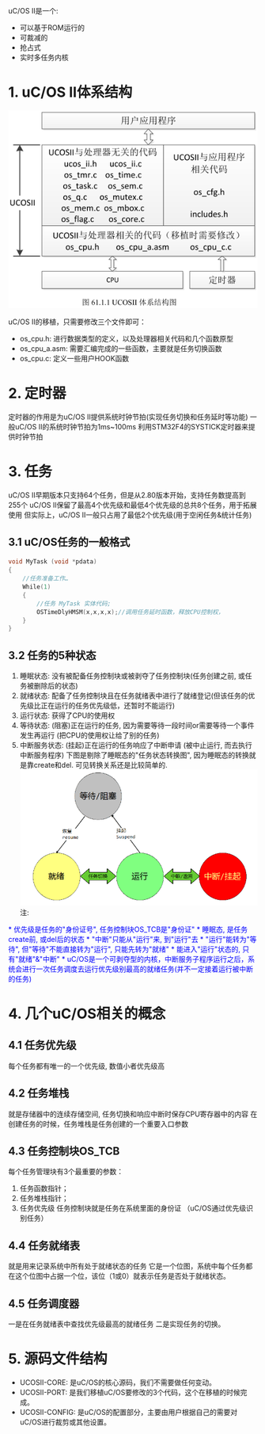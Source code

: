 uC/OS II是一个:
* 可以基于ROM运行的
* 可裁减的
* 抢占式
* 实时多任务内核

# 1. uC/OS II体系结构
![](https://github.com/yaksazhu/roger_notes/blob/master/PICs/uC-OSII体系结构图_2017-04-20.png)

uC/OS II的移植，只需要修改三个文件即可：
* os_cpu.h: 进行数据类型的定义，以及处理器相关代码和几个函数原型
* os_cpu_a.asm: 需要汇编完成的一些函数，主要就是任务切换函数
* os_cpu.c: 定义一些用户HOOK函数

# 2. 定时器
定时器的作用是为uC/OS II提供系统时钟节拍(实现任务切换和任务延时等功能)
一般uC/OS II的系统时钟节拍为1ms~100ms
利用STM32F4的SYSTICK定时器来提供时钟节拍

# 3. 任务
uC/OS II早期版本只支持64个任务，但是从2.80版本开始，支持任务数提高到255个
uC/OS II保留了最高4个优先级和最低4个优先级的总共8个任务，用于拓展使用
但实际上，uC/OS II一般只占用了最低2个优先级(用于空闲任务&统计任务)
## 3.1 uC/OS任务的一般格式
```C
void MyTask (void *pdata)
{
	//任务准备工作…
	While(1)
	{
		//任务 MyTask 实体代码;
		OSTimeDlyHMSM(x,x,x,x);//调用任务延时函数，释放CPU控制权，
	}
}
```
## 3.2 任务的5种状态
1. 睡眠状态: 没有被配备任务控制块或被剥夺了任务控制块(任务创建之前, 或任务被删除后的状态)
2. 就绪状态: 配备了任务控制块且在任务就绪表中进行了就绪登记(但该任务的优先级比正在运行的任务优先级低，还暂时不能运行)
3. 运行状态: 获得了CPU的使用权
4. 等待状态: (阻塞)正在运行的任务, 因为需要等待一段时间or需要等待一个事件发生再运行 (把CPU的使用权让给了别的任务)
5. 中断服务状态: (挂起)正在运行的任务响应了中断申请 (被中止运行, 而去执行中断服务程序)
下图是剔除了睡眠态的"任务状态转换图", 因为睡眠态的转换就是靠create和del. 可见转换关系还是比较简单的.
![](https://github.com/yaksazhu/roger_notes/blob/master/PICs/uC-OSII任务状态转换图_2017-04-20.png)
注:
<font color=blue>
* 优先级是任务的"身份证号", 任务控制块OS_TCB是"身份证"
* 睡眠态, 是任务create前, 或del后的状态
* "中断"只能从"运行"来, 到"运行"去
* "运行"能转为"等待", 但"等待"不能直接转为"运行", 只能先转为"就绪"
* 能进入"运行"状态的, 只有"就绪"&"中断"
* uC/OS是一个可剥夺型的内核，中断服务子程序运行之后，系统会进行一次任务调度去运行优先级别最高的就绪任务(并不一定接着运行被中断的任务)
</font>

# 4. 几个uC/OS相关的概念
## 4.1 任务优先级
每个任务都有唯一的一个优先级, 数值小者优先级高
## 4.2 任务堆栈
就是存储器中的连续存储空间, 任务切换和响应中断时保存CPU寄存器中的内容
在创建任务的时候，任务堆栈是任务创建的一个重要入口参数
## 4.3 任务控制块OS_TCB
每个任务管理块有3个最重要的参数：
1. 任务函数指针；
2. 任务堆栈指针；
3. 任务优先级
任务控制块就是任务在系统里面的身份证
（uC/OS通过优先级识别任务）
## 4.4 任务就绪表
就是用来记录系统中所有处于就绪状态的任务
它是一个位图，系统中每个任务都在这个位图中占据一个位，该位（1或0）就表示任务是否处于就绪状态。
## 4.5 任务调度器
一是在任务就绪表中查找优先级最高的就绪任务
二是实现任务的切换。

# 5. 源码文件结构
* UCOSII-CORE: 是uC/OS的核心源码，我们不需要做任何变动。
* UCOSII-PORT: 是我们移植uC/OS要修改的3个代码，这个在移植的时候完成。
* UCOSII-CONFIG: 是uC/OS的配置部分，主要由用户根据自己的需要对uC/OS进行裁剪或其他设置。
